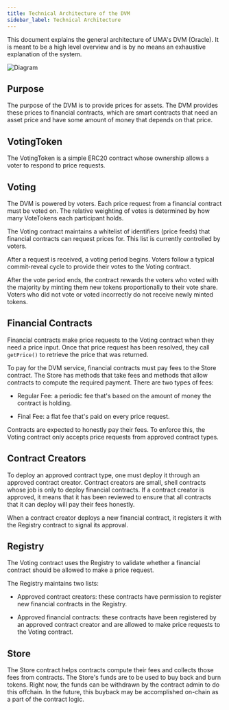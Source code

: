 ```yaml
---
title: Technical Architecture of the DVM
sidebar_label: Technical Architecture
---
```


This document explains the general architecture of UMA's DVM (Oracle). It is meant to be a high level overview and is
by no means an exhaustive explanation of the system.

![Diagram](/docs/oracle/OO-architecture-diagram-v3.png)

## Purpose

The purpose of the DVM is to provide prices for assets. The DVM provides these prices to financial contracts, which are
smart contracts that need an asset price and have some amount of money that depends on that price.

## VotingToken

The VotingToken is a simple ERC20 contract whose ownership allows a voter to respond to price requests.

## Voting

The DVM is powered by voters. Each price request from a financial contract must be voted on. The relative weighting
of votes is determined by how many VoteTokens each participant holds.

The Voting contract maintains a whitelist of identifiers (price feeds) that financial contracts can request prices for.
This list is currently controlled by voters.

After a request is received, a voting period begins. Voters follow a typical commit-reveal cycle to provide their votes
to the Voting contract.

After the vote period ends, the contract rewards the voters who voted with the majority by minting them new tokens
proportionally to their vote share. Voters who did not vote or voted incorrectly do not receive newly minted tokens.

## Financial Contracts

Financial contracts make price requests to the Voting contract when they need a price input. Once that price request
has been resolved, they call `getPrice()` to retrieve the price that was returned.

To pay for the DVM service, financial contracts must pay fees to the Store contract. The Store has methods that take
fees and methods that allow contracts to compute the required payment. There are two types of fees:

- Regular Fee: a periodic fee that's based on the amount of money the contract is holding.

- Final Fee: a flat fee that's paid on every price request.

Contracts are expected to honestly pay their fees. To enforce this, the Voting contract only accepts price requests
from approved contract types.

## Contract Creators

To deploy an approved contract type, one must deploy it through an approved contract creator. Contract creators are
small, shell contracts whose job is only to deploy financial contracts. If a contract creator is approved, it means
that it has been reviewed to ensure that all contracts that it can deploy will pay their fees honestly.

When a contract creator deploys a new financial contract, it registers it with the Registry contract to signal its
approval.

## Registry

The Voting contract uses the Registry to validate whether a financial contract should be allowed to make a price
request.

The Registry maintains two lists:

- Approved contract creators: these contracts have permission to register new financial contracts in the Registry.

- Approved financial contracts: these contracts have been registered by an approved contract creator and are allowed to
  make price requests to the Voting contract.

## Store

The Store contract helps contracts compute their fees and collects those fees from contracts. The Store's funds are to
be used to buy back and burn tokens. Right now, the funds can be withdrawn by the contract admin to do this offchain.
In the future, this buyback may be accomplished on-chain as a part of the contract logic.

